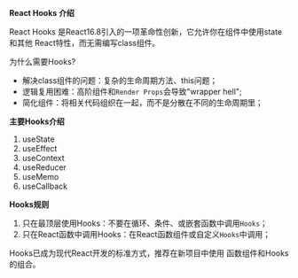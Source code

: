 **React Hooks 介绍**

React Hooks 是React16.8引入的一项革命性创新，它允许你在组件中使用state 和其他 React特性，而无需编写class组件。

为什么需要Hooks?
- 解决class组件的问题：复杂的生命周期方法、this问题；
- 逻辑复用困难：高阶组件和`Render Props`会导致"wrapper hell";
- 简化组件：将相关代码组织在一起，而不是分散在不同的生命周期里；

**主要Hooks介绍**

1. useState
2. useEffect
3. useContext
4. useReducer
5. useMemo
6. useCallback

**Hooks规则**
1. 只在最顶层使用Hooks：不要在循环、条件、或嵌套函数中调用`Hooks`；
2. 只在React函数中调用Hooks：在React函数组件或自定义`Hooks`中调用；

Hooks已成为现代React开发的标准方式，推荐在新项目中使用 函数组件和Hooks的组合。
